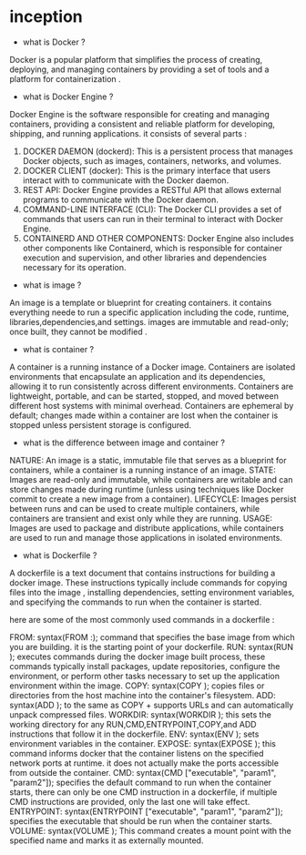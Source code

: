 # inception

- what is Docker ?

Docker is a popular platform that simplifies the process of creating, deploying, and managing containers by providing a set of tools and a platform for containerization .

- what is Docker Engine ?

Docker Engine is the software responsible for creating and managing containers, providing a consistent and reliable platform for developing, shipping, and running applications. it consists of several parts :

1. DOCKER DAEMON (dockerd): This is a persistent process that manages Docker objects, such as images, containers, networks, and volumes.
2. DOCKER CLIENT (docker): This is the primary interface that users interact with to communicate with the Docker daemon.
3. REST API: Docker Engine provides a RESTful API that allows external programs to communicate with the Docker daemon.
4. COMMAND-LINE INTERFACE (CLI): The Docker CLI provides a set of commands that users can run in their terminal to interact with Docker Engine.
5. CONTAINERD AND OTHER COMPONENTS: Docker Engine also includes other components like Containerd, which is responsible for container execution and supervision, and other libraries and dependencies necessary for its operation.

- what is image ?

An image is a template or blueprint for creating containers. it contains everything neede to run a specific application including the code, runtime, libraries,dependencies,and settings. images are immutable and read-only; once built, they cannot be modified .

- what is container ?

A container is a running instance of a Docker image. Containers are isolated environments that encapsulate an application and its dependencies, allowing it to run consistently across different environments. Containers are lightweight, portable, and can be started, stopped, and moved between different host systems with minimal overhead. Containers are ephemeral by default; changes made within a container are lost when the container is stopped unless persistent storage is configured.

- what is the difference between image and container ?

NATURE: An image is a static, immutable file that serves as a blueprint for containers, while a container is a running instance of an image.
STATE: Images are read-only and immutable, while containers are writable and can store changes made during runtime (unless using techniques like Docker commit to create a new image from a container).
LIFECYCLE: Images persist between runs and can be used to create multiple containers, while containers are transient and exist only while they are running.
USAGE: Images are used to package and distribute applications, while containers are used to run and manage those applications in isolated environments.

- what is Dockerfile ?

A dockerfile is a text document that contains instructions for building a docker image. These instructions typically include commands for copying files into the image , installing dependencies, setting environment variables, and specifying the commands to run when the container is started.

here are some of the most commonly used commands in a dockerfile :

FROM: syntax(FROM <image>:<tag>); command that specifies the base image from which you are building. it is the starting point of your dockerfile.
RUN: syntax(RUN <command>); executes commands during the docker image built process, these commands typically install packages, update repositories, configure the environment, or perform other tasks necessary to set up the application environment within the image.
COPY: syntax(COPY <src> <dest>); copies files or directories from the host machine into the container's filesystem.
ADD: syntax(ADD <src> <dest>); to the same as COPY + supports URLs and can automatically unpack compressed files.
WORKDIR: syntax(WORKDIR <path>); this sets the working directory for any RUN,CMD,ENTRYPOINT,COPY,and ADD instructions that follow it in the dockerfile.
ENV: syntax(ENV <key> <value>); sets environment variables in the container.
EXPOSE: syntax(EXPOSE <port>); this command informs docker that the container listens on the specified network ports at runtime. it does not actually make the ports accessible from outside the container.
CMD: syntax(CMD ["executable", "param1", "param2"]); specifies the default command to run when the container starts, there  can only be one CMD instruction in a dockerfile, if multiple CMD instructions are provided, only the last one will take effect.
ENTRYPOINT: syntax(ENTRYPOINT ["executable", "param1", "param2"]); specifies the executable that should be run when the container starts.
VOLUME: syntax(VOLUME <path>); This command creates a mount point with the specified name and marks it as externally mounted.